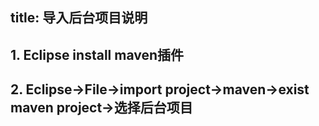 title: 导入后台项目说明
---

## 1. Eclipse install maven插件

## 2. Eclipse->File->import project->maven->exist maven project->选择后台项目